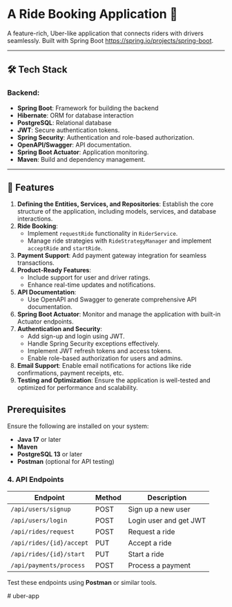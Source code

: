 # A Ride Booking Application 🚖

A feature-rich, Uber-like application that connects riders with drivers seamlessly. Built with Spring Boot https://spring.io/projects/spring-boot.

---


## 🛠️ Tech Stack
### Backend:
- **Spring Boot**: Framework for building the backend
- **Hibernate**: ORM for database interaction
- **PostgreSQL**: Relational database
- **JWT**: Secure authentication tokens.
- **Spring Security**: Authentication and role-based authorization.
- **OpenAPI/Swagger**: API documentation.
- **Spring Boot Actuator**: Application monitoring.
- **Maven**:  Build and dependency management.



---

## 📌 Features

1. **Defining the Entities, Services, and Repositories**: Establish the core structure of the application, including models, services, and database interactions.
2. **Ride Booking**:
    - Implement `requestRide` functionality in `RiderService`.
    - Manage ride strategies with `RideStrategyManager` and implement `acceptRide` and `startRide`.
3. **Payment Support**: Add payment gateway integration for seamless transactions.
4. **Product-Ready Features**:
    - Include support for user and driver ratings.
    - Enhance real-time updates and notifications.
5. **API Documentation**:
    - Use OpenAPI and Swagger to generate comprehensive API documentation.
6. **Spring Boot Actuator**: Monitor and manage the application with built-in Actuator endpoints.
7. **Authentication and Security**:
    - Add sign-up and login using JWT.
    - Handle Spring Security exceptions effectively.
    - Implement JWT refresh tokens and access tokens.
    - Enable role-based authorization for users and admins.
8. **Email Support**: Enable email notifications for actions like ride confirmations, payment receipts, etc.
9. **Testing and Optimization**: Ensure the application is well-tested and optimized for performance and scalability.


## Prerequisites

Ensure the following are installed on your system:

- **Java 17** or later
- **Maven**
- **PostgreSQL 13** or later
- **Postman** (optional for API testing)



### 4. API Endpoints

| Endpoint                   | Method | Description                  |
|----------------------------|--------|------------------------------|
| `/api/users/signup`        | POST   | Sign up a new user           |
| `/api/users/login`         | POST   | Login user and get JWT       |
| `/api/rides/request`       | POST   | Request a ride               |
| `/api/rides/{id}/accept`   | PUT    | Accept a ride                |
| `/api/rides/{id}/start`    | PUT    | Start a ride                 |
| `/api/payments/process`    | POST   | Process a payment            |

Test these endpoints using **Postman** or similar tools.






   
#   u b e r - a p p  
 